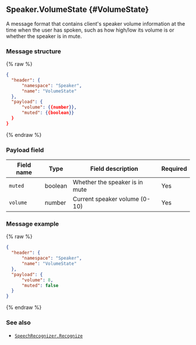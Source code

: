 ## Speaker.VolumeState {#VolumeState}
A message format that contains client's speaker volume information at the time when the user has spoken, such as how high/low its volume is or whether the speaker is in mute.

### Message structure

{% raw %}
```json
{
  "header": {
      "namespace": "Speaker",
      "name": "VolumeState"
  },
  "payload": {
      "volume": {{number}},
      "muted": {{boolean}}
  }
}
```
{% endraw %}

### Payload field

| Field name       | Type    | Field description                     | Required |
|---------------|---------|-----------------------------|---------|
| `muted`         | boolean | Whether the speaker is in mute                    | Yes     |
| `volume`        | number  | Current speaker volume (0-10)     | Yes     |

### Message example

{% raw %}
```json
{
  "header": {
      "namespace": "Speaker",
      "name": "VolumeState"
  },
  "payload": {
      "volume": 8,
      "muted": false
  }
}
```
{% endraw %}

### See also
* [`SpeechRecognizer.Recognize`](/CIC/References/APIs/SpeechRecognizer.md#recognize-event)